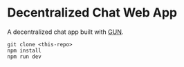 # Decentralized Chat Web App

A decentralized chat app built with [GUN](https://gun.eco/). 

```
git clone <this-repo>
npm install
npm run dev
```
